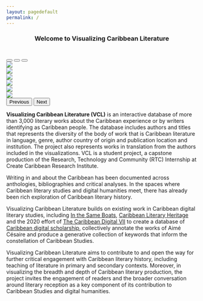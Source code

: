 ```yaml
---
layout: pagedefault
permalink: /
---
```



<h3 style="text-align:center;">Welcome to Visualizing Caribbean Literature</h3>
<br>

<div id="carouselExampleIndicators" class="carousel slide" data-bs-ride="carousel">
  <div class="carousel-indicators">
    <button type="button" data-bs-target="#carouselExampleIndicators" data-bs-slide-to="0" class="active" aria-current="true" aria-label="Slide 1"></button>
    <button type="button" data-bs-target="#carouselExampleIndicators" data-bs-slide-to="1" aria-label="Slide 2"></button>
    <button type="button" data-bs-target="#carouselExampleIndicators" data-bs-slide-to="2" aria-label="Slide 3"></button>
  </div>
  <div class="carousel-inner">
    <div class="carousel-item active">
      <img src="{{ site.baseurl }}/assets/img/titlebanner.png" class="d-block w-100">
    </div>
    <div class="carousel-item">
      <img src="{{ site.baseurl }}/assets/img/bannerauthors.png" class="d-block w-100">
    </div>
        <div class="carousel-item">
      <img src="{{ site.baseurl }}/assets/img/bannercountries.png" class="d-block w-100">
    </div>
    <div class="carousel-item">
      <img src="{{ site.baseurl }}/assets/img/bannerpubs.png" class="d-block w-100">
    </div>
    <div class="carousel-item">
      <img src="{{ site.baseurl }}/assets/img/bannerlanguage.png" class="d-block w-100">
    </div>
    <div class="carousel-item">
      <img src="{{ site.baseurl }}/assets/img/bannergenres.png" class="d-block w-100">
    </div>
  </div>
  <button class="carousel-control-prev" type="button" data-bs-target="#carouselExampleIndicators" data-bs-slide="prev">
    <span class="carousel-control-prev-icon" aria-hidden="true"></span>
    <span class="visually-hidden">Previous</span>
  </button>
  <button class="carousel-control-next" type="button" data-bs-target="#carouselExampleIndicators" data-bs-slide="next">
    <span class="carousel-control-next-icon" aria-hidden="true"></span>
    <span class="visually-hidden">Next</span>
  </button>
</div>

__Visualizing Caribbean Literature (VCL)__ is an interactive database of more than 3,000 literary works about the Caribbean experience or by writers identifying as Caribbean people. The database includes authors and titles that represents the diversity of the body of work that is Caribbean literature in language, genre, author country of origin and publication location and institution. The project also represents works in translation from the authors included in the visualizations. VCL is a student project, a capstone production of the Research, Technology and Community (RTC) Internship at Create Caribbean Research Institute. 

Writing in and about the Caribbean has been documented across anthologies, bibliographies and critical analyses. In the spaces where Caribbean literary studies and digital humanities meet, there has already been rich exploration of Caribbean literary history. 

Visualizing Caribbean Literature builds on existing work in Caribbean digital literary studies, including [In the Same Boats]([1]), [Caribbean Literary Heritage][2] and the 2020 effort of [The Caribbean Digital VII][3] to create a database of [Caribbean digital scholarship][4], collectively annotate the works of Aimé Césaire and produce a generative collection of keywords that inform the constellation of Caribbean Studies.

Visualizing Caribbean Literature aims to contribute to and open the way for further critical engagement with Caribbean literary history, including teaching of literature in primary and secondary contexts.  Moreover, in visualizing the breadth and depth of Caribbean literary production, the project invites the engagement of readers and the broader conversation around literary reception as a key component of its contribution to Caribbean Studies and digital humanities.


[1]: https://sameboats.org/ "In the Same Boats"
[2]: https://www.caribbeanliteraryheritage.com/ "Caribbean Literary Heritage"
[3]: http://caribbeandigitalnyc.net/2020/ "TCDVII"
[4]: https://caribbeandigitalnyc.net/caridischo/ "Directory of Caribbean Digital Scholarship"
